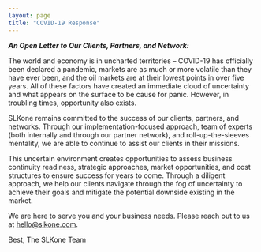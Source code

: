 ```yaml
---
layout: page
title: "COVID-19 Response"
---
```


***An Open Letter to Our Clients, Partners, and Network:***

The world and economy is in uncharted territories – COVID-19 has officially been declared a pandemic, markets are as much or more volatile than they have ever been, and the oil markets are at their lowest points in over five years. All of these factors have created an immediate cloud of uncertainty and what appears on the surface to be cause for panic. However, in troubling times, opportunity also exists.

SLKone remains committed to the success of our clients, partners, and networks. Through our implementation-focused approach, team of experts (both internally and through our partner network), and roll-up-the-sleeves mentality, we are able to continue to assist our clients in their missions.

This uncertain environment creates opportunities to assess business continuity readiness, strategic approaches, market opportunities, and cost structures to ensure success for years to come. Through a diligent approach, we help our clients navigate through the fog of uncertainty to achieve their goals and mitigate the potential downside existing in the market. 

We are here to serve you and your business needs. Please reach out to us at hello@slkone.com.
 
Best,
The SLKone Team
